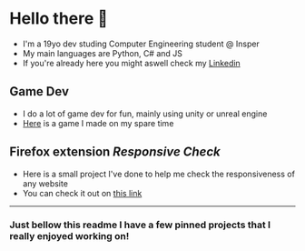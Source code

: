 # Hello there 👋

- I'm a 19yo dev studing Computer Engineering student @ Insper
- My main languages are Python, C# and JS
- If you're already here you might aswell check my [Linkedin](https://www.linkedin.com/in/fernando-alzueta-6b722bba/)

## Game Dev
- I do a lot of game dev for fun, mainly using unity or unreal engine 
- [Here](https://fernandoa.itch.io/sling) is a game I made on my spare time

## Firefox extension *Responsive Check*
- Here is a small project I've done to help me check the responsiveness of any website
- You can check it out on [this link](https://addons.mozilla.org/pt-BR/firefox/addon/responsive-check/)
------

### Just bellow this readme I have a few pinned projects that I really enjoyed working on!

